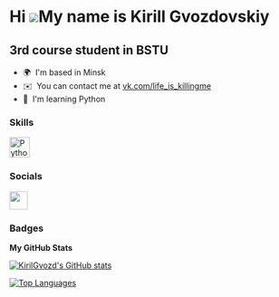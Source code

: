 Hi ![](https://user-images.githubusercontent.com/18350557/176309783-0785949b-9127-417c-8b55-ab5a4333674e.gif)My name is Kirill Gvozdovskiy
==========================================================================================================================================

3rd course student in BSTU
--------------------------

* 🌍  I'm based in Minsk
* ✉️  You can contact me at [vk.com/life\_is\_killingme](mailto:vk.com/life_is_killingme)
* 🧠  I'm learning Python

### Skills


<p align="left">
<a href="https://www.python.org/" target="_blank" rel="noreferrer"><img src="https://raw.githubusercontent.com/danielcranney/readme-generator/main/public/icons/skills/python-colored.svg" width="36" height="36" alt="Python" /></a>
</p>


### Socials

<p align="left"> <a href="https://www.github.com/KirilGvozd" target="_blank" rel="noreferrer"><img src="https://raw.githubusercontent.com/danielcranney/readme-generator/main/public/icons/socials/github.svg" width="32" height="32" /></a></p>

### Badges

<b>My GitHub Stats</b>

<a href="http://www.github.com/KirilGvozd"><img src="https://github-readme-stats.vercel.app/api?username=KirilGvozd&show_icons=true&hide=&count_private=true&title_color=0891b2&text_color=ffffff&icon_color=0891b2&bg_color=1c1917&hide_border=true&show_icons=true" alt="KirilGvozd's GitHub stats" /></a>

<a href="https://github.com/KirilGvozd" align="left"><img src="https://github-readme-stats.vercel.app/api/top-langs/?username=KirilGvozd&langs_count=10&title_color=0891b2&text_color=ffffff&icon_color=0891b2&bg_color=1c1917&hide_border=true&locale=en&custom_title=Top%20%Languages" alt="Top Languages" /></a>
